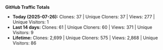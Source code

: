 
**GitHub Traffic Totals**

- **Today (2025-07-26):** Clones: 37 | Unique Cloners: 37 | Views: 277 | Unique Visitors: 1
- **Last 14 days:** Clones: 61 | Unique Cloners: 60 | Views: 371 | Unique Visitors: 9
- **Lifetime:** Clones: 2,699 | Unique Cloners: 575 | Views: 2,868 | Unique Visitors: 86
